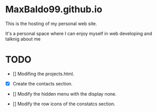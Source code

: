 # MaxBaldo99.github.io

This is the hosting of my personal web site.

It's a personal space where I can enjoy myself in web developing and talknig about me

# TODO
- [] Modifing the projects.html.

- [x] Create the contacts section.

- [] Modify the hidden menu with the display none. 

- [] Modify the row icons of the constatcs section. 
